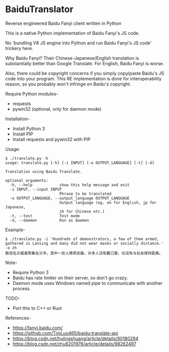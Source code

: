 # BaiduTranslator
Reverse engineered Baidu Fanyi client written in Python

This is a native Python implementation of Baidu Fanyi's JS code. 

No 'bundling V8 JS engine into Python and run Baidu Fanyi's JS code' trickery here.

Why Baidu Fanyi? Their Chinese-Japanese/English translation is substantially better than Google Translate. For English, Baidu Fanyi is worse.

Also, there could be copyright concerns if you simply copy/paste Baidu's JS code into your program. This RE implementation is done for interoperability reason, so you probably won't infringe on Baidu's copyright.

Require Python modules-
  - requests
  - pywin32 (optional, only for daemon mode)
  
Installation-
  - Install Python 3
  - Install PIP
  - Install requests and pywin32 with PIP

Usage:
```
$ ./translate.py -h
usage: translate.py [-h] [-i INPUT] [-o OUTPUT_LANGUAGE] [-t] [-d]

Translation using Baidu Translate.

optional arguments:
  -h, --help            show this help message and exit
  -i INPUT, --input INPUT
                        Phrase to be translated
  -o OUTPUT_LANGUAGE, --output_language OUTPUT_LANGUAGE
                        Output language (eg. en for English, jp for Japanese,
                        zh for Chinese etc.)
  -t, --test            Test mode
  -d, --daemon          Run as daemon
```

Example-
```
$ ./translate.py -i 'Hundreds of demonstrators, a few of them armed, gathered in Lansing and many did not wear masks or socially distance.' -o zh
数百名示威者聚集在兰辛，其中一些人携带武器，许多人没有戴口罩，也没有与社会保持距离。
```

Note-
  - Require Python 3
  - Baidu has rate limiter on their server, so don't go crazy.
  - Daemon mode uses Windows named pipe to communicate with another process.

TODO-
  - Port this to C++ or Rust
  
References-
  - https://fanyi.baidu.com/
  - https://github.com/TimLuo465/baidu-translate-api
  - https://blog.csdn.net/hujingshuang/article/details/80180294
  - https://blog.csdn.net/zhu6201976/article/details/98262497
  
